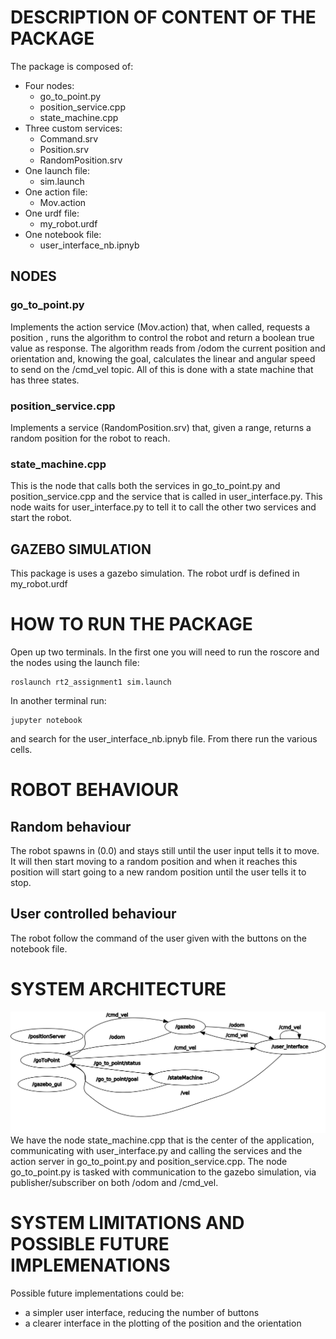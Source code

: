 # DESCRIPTION OF CONTENT OF THE PACKAGE
The package is composed of:
- Four nodes: 
    - go_to_point.py
    - position_service.cpp
    - state_machine.cpp
- Three custom services:
    - Command.srv
    - Position.srv
    - RandomPosition.srv
- One launch file:
    - sim.launch
- One action file:
    - Mov.action
- One urdf file:
    - my_robot.urdf
- One notebook file:
    - user_interface_nb.ipnyb

## NODES
### go_to_point.py
Implements the action service (Mov.action) that, when called, requests a position , runs the algorithm to control the robot and return a boolean true value as response. The algorithm reads from /odom the current position and orientation and, knowing the goal, calculates the linear and angular speed to send on the /cmd_vel topic. All of this is done with a state machine that has three states.
### position_service.cpp
Implements a service (RandomPosition.srv) that, given a range, returns a random position for the robot to reach.
### state_machine.cpp
This is the node that calls both the services in go_to_point.py and position_service.cpp and the service that is called in user_interface.py. This node waits for user_interface.py to tell it to call the other two services and start the robot.

## GAZEBO SIMULATION
This package is uses a gazebo simulation. The robot urdf is defined in my_robot.urdf

# HOW TO RUN THE PACKAGE
Open up two terminals. In the first one you will need to run the roscore and the nodes using the launch file:
```
roslaunch rt2_assignment1 sim.launch
```
In another terminal run:
```
jupyter notebook
```
and search for the user_interface_nb.ipnyb file. From there run the various cells.

# ROBOT BEHAVIOUR
## Random behaviour
The robot spawns in (0.0) and stays still until the user input tells it to move. It will then start moving to a random position and when it reaches this position will start going to a new random position until the user tells it to stop.
## User controlled behaviour
The robot follow the command of the user given with the buttons on the notebook file.

# SYSTEM ARCHITECTURE
![System Architecture](rosgraph.png)
We have the node state_machine.cpp that is the center of the application, communicating with user_interface.py and calling the services and the action server in go_to_point.py and position_service.cpp. The node go_to_point.py is tasked with communication to the gazebo simulation, via publisher/subscriber on both /odom and /cmd_vel.

# SYSTEM LIMITATIONS AND POSSIBLE FUTURE IMPLEMENATIONS
Possible future implementations could be:
- a simpler user interface, reducing the number of buttons
- a clearer interface in the plotting of the position and the orientation 

